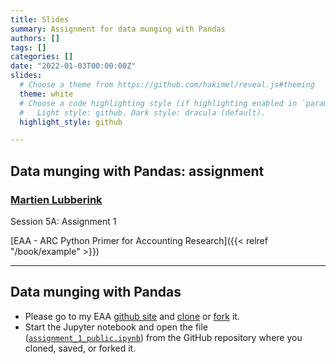 ```yaml
---
title: Slides
summary: Assignment for data munging with Pandas
authors: []
tags: []
categories: []
date: "2022-01-03T00:00:00Z"
slides:
  # Choose a theme from https://github.com/hakimel/reveal.js#theming
  theme: white
  # Choose a code highlighting style (if highlighting enabled in `params.toml`)
  #   Light style: github. Dark style: dracula (default).
  highlight_style: github

---
```

## Data munging with Pandas: assignment

### [Martien Lubberink](https://people.wgtn.ac.nz/martien.lubberink/professional)

Session 5A: Assignment 1

[EAA - ARC Python Primer for Accounting Research]({{< relref "/book/example" >}})

---
## Data munging with Pandas

- Please go to my EAA [github site](https://github.com/blucap/EEA_Python_Primer) and [clone](https://docs.github.com/en/repositories/creating-and-managing-repositories/cloning-a-repository) or [fork](https://docs.github.com/en/get-started/quickstart/fork-a-repo) it.
- Start the Jupyter notebook and open the file ([`assignment_1_public.ipynb`](https://github.com/blucap/EEA_Python_Primer/blob/master/assignment_1_public.ipynb)) from the GitHub repository where you cloned, saved, or forked it.



